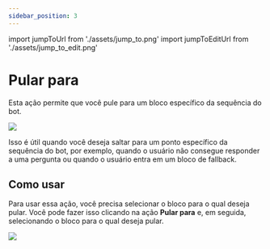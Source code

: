 ```yaml
---
sidebar_position: 3
---
```


import jumpToUrl from './assets/jump_to.png'
import jumpToEditUrl from './assets/jump_to_edit.png'

# Pular para

Esta ação permite que você pule para um bloco específico da sequência do bot.

<img src={jumpToUrl} width={180} />

Isso é útil quando você deseja saltar para um ponto específico da sequência do bot, por exemplo, quando o usuário não consegue responder a uma pergunta ou quando o usuário entra em um bloco de fallback.

## Como usar

Para usar essa ação, você precisa selecionar o bloco para o qual deseja pular. Você pode fazer isso clicando na ação **Pular para** e, em seguida, selecionando o bloco para o qual deseja pular.

<img src={jumpToEditUrl} width={500} />